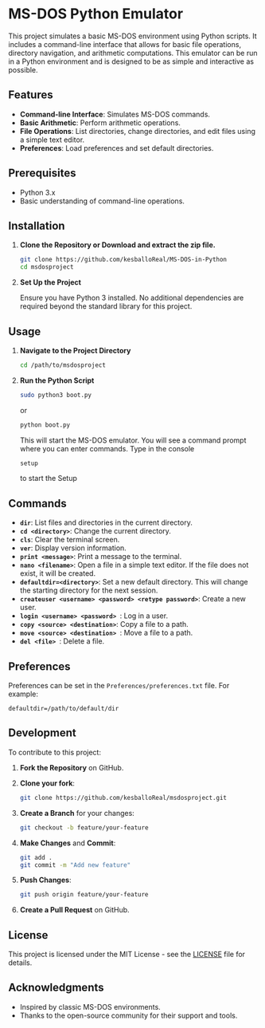 # MS-DOS Python Emulator

This project simulates a basic MS-DOS environment using Python scripts. It includes a command-line interface that allows for basic file operations, directory navigation, and arithmetic computations. This emulator can be run in a Python environment and is designed to be as simple and interactive as possible.

## Features

- **Command-line Interface**: Simulates MS-DOS commands.
- **Basic Arithmetic**: Perform arithmetic operations.
- **File Operations**: List directories, change directories, and edit files using a simple text editor.
- **Preferences**: Load preferences and set default directories.

## Prerequisites

- Python 3.x
- Basic understanding of command-line operations.

## Installation

1. **Clone the Repository or Download and extract the zip file.**

   ```bash
   git clone https://github.com/kesballoReal/MS-DOS-in-Python
   cd msdosproject
   ```

2. **Set Up the Project**

   Ensure you have Python 3 installed. No additional dependencies are required beyond the standard library for this project.

## Usage

1. **Navigate to the Project Directory**

   ```bash
   cd /path/to/msdosproject
   ```

2. **Run the Python Script**

   ```bash
   sudo python3 boot.py
   ```
   or

   ```bash
   python boot.py
   ```
   This will start the MS-DOS emulator. You will see a command prompt where you can enter commands.
   Type in the console
   
   ```bash
   setup
   ```
   to start the Setup

   

## Commands

- **`dir`**: List files and directories in the current directory.
- **`cd <directory>`**: Change the current directory.
- **`cls`**: Clear the terminal screen.
- **`ver`**: Display version information.
- **`print <message>`**: Print a message to the terminal.
- **`nano <filename>`**: Open a file in a simple text editor. If the file does not exist, it will be created.
- **`defaultdir=<directory>`**: Set a new default directory. This will change the starting directory for the next session.
- **`createuser <username> <password> <retype password>`**: Create a new user.
- **`login <username> <password> `**: Log in a user.
- **`copy <source> <destination>`**: Copy a file to a path.
- **`move <source> <destination> `**: Move a file to a path.
- **`del <file> `**: Delete a file.

## Preferences

Preferences can be set in the `Preferences/preferences.txt` file. For example:

```
defaultdir=/path/to/default/dir
```

## Development

To contribute to this project:

1. **Fork the Repository** on GitHub.
2. **Clone your fork**:

   ```bash
   git clone https://github.com/kesballoReal/msdosproject.git
   ```

3. **Create a Branch** for your changes:

   ```bash
   git checkout -b feature/your-feature
   ```

4. **Make Changes** and **Commit**:

   ```bash
   git add .
   git commit -m "Add new feature"
   ```

5. **Push Changes**:

   ```bash
   git push origin feature/your-feature
   ```

6. **Create a Pull Request** on GitHub.

## License

This project is licensed under the MIT License - see the [LICENSE](LICENSE) file for details.

## Acknowledgments

- Inspired by classic MS-DOS environments.
- Thanks to the open-source community for their support and tools.
